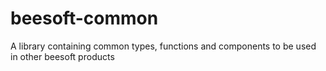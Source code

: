 # beesoft-common
A library containing common types, functions and components to be used in other beesoft products
